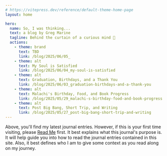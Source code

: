 ```yaml
---
# https://vitepress.dev/reference/default-theme-home-page
layout: home

hero:
  name: So, I was thinking...
  text: a blog by Greg Marine
  tagline: Behind the curtain of a curious mind 🤔
  actions:
    - theme: brand
      text: TBD
      link: /blog/2025/06/05_
    - theme: alt
      text: My Soul is Satisfied
      link: /blog/2025/06/04_my-soul-is-satisfied
    - theme: alt
      text: Graduation, Birthdays, and a Thank You
      link: /blog/2025/06/03_graduation-birthdays-and-a-thank-you
    - theme: alt
      text: Malachi's Birthday, Food, and Book Progress
      link: /blog/2025/05/29_malachi-s-birthday-food-and-book-progress
    - theme: alt
      text: Post Big Bang, Short Trip, and Writing
      link: /blog/2025/05/27_post-big-bang-short-trip-and-writing
---
```


Above, you'll find my latest journal entries. However, if this is your first time visiting, please [Read Me](read-me) first. It best explains what this journal's purpose is. It will help guide you into how to read the journal entries contained in this site. Also, it best defines who I am to give some context as you read along on my journey.